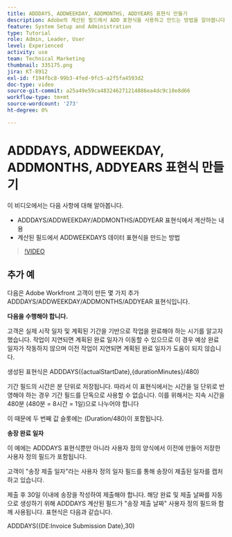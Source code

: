 ```yaml
---
title: ADDDAYS, ADDWEEKDAY, ADDMONTHS, ADDYEARS 표현식 만들기
description: Adobe의 계산된 필드에서 ADD 표현식을 사용하고 만드는 방법을 알아봅니다 [!DNL Workfront].
feature: System Setup and Administration
type: Tutorial
role: Admin, Leader, User
level: Experienced
activity: use
team: Technical Marketing
thumbnail: 335175.png
jira: KT-8912
exl-id: f194fbc8-99b3-4fed-9fc5-a2f5fa4593d2
doc-type: video
source-git-commit: a25a49e59ca483246271214886ea4dc9c10e8d66
workflow-type: tm+mt
source-wordcount: '273'
ht-degree: 0%

---
```


# ADDDAYS, ADDWEEKDAY, ADDMONTHS, ADDYEARS 표현식 만들기

이 비디오에서는 다음 사항에 대해 알아봅니다.

* ADDDAYS/ADDWEEKDAY/ADDMONTHS/ADDYEAR 표현식에서 계산하는 내용
* 계산된 필드에서 ADDWEEKDAYS 데이터 표현식을 만드는 방법

>[!VIDEO](https://video.tv.adobe.com/v/335175/?quality=12&learn=on)

## 추가 예

다음은 Adobe Workfront 고객이 만든 몇 가지 추가 ADDDAYS/ADDWEEKDAY/ADDMONTHS/ADDYEAR 표현식입니다.

**다음을 수행해야 합니다.**

고객은 실제 시작 일자 및 계획된 기간을 기반으로 작업을 완료해야 하는 시기를 알고자 했습니다. 작업이 지연되면 계획된 완료 일자가 이동할 수 있으므로 이 경우 예상 완료 일자가 작동하지 않으며 이전 작업이 지연되면 계획된 완료 일자가 도움이 되지 않습니다.

생성된 표현식은 ADDDAYS({actualStartDate},{durationMinutes}/480)

기간 필드의 시간은 분 단위로 저장됩니다. 따라서 이 표현식에서는 시간을 일 단위로 반영해야 하는 경우 기간 필드를 단독으로 사용할 수 없습니다. 이를 위해서는 지속 시간을 480분 (480분 = 8시간 = 1일)으로 나누어야 합니다

이 때문에 두 번째 값 슬롯에는 (Duration/480)이 포함됩니다.


**송장 완료 일자**

이 예에는 ADDDAYS 표현식뿐만 아니라 사용자 정의 양식에서 이전에 만들어 저장한 사용자 정의 필드가 포함됩니다.

고객이 &quot;송장 제출 일자&quot;라는 사용자 정의 일자 필드를 통해 송장이 제출된 일자를 캡처하고 있습니다.

제출 후 30일 이내에 송장을 작성하여 제출해야 합니다. 해당 완료 및 제출 날짜를 자동으로 생성하기 위해 ADDDAYS 계산된 필드가 &quot;송장 제출 날짜&quot; 사용자 정의 필드와 함께 사용됩니다. 표현식은 다음과 같습니다.

ADDDAYS({DE:Invoice Submission Date},30)
